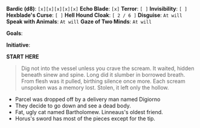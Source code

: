 **Bardic (d8)**: `[x][x][x][x][x]`
**Echo Blade**: `[x]`
**Terror**: `[ ]`
**Invisibility**: `[ ]`
**Hexblade's Curse**: `[ ]`
**Hell Hound Cloak**: `[ 2 / 6 ]`
**Disguise**: `At will`
**Speak with Animals**: `At will`
**Gaze of Two Minds**: `At will`

**Goals**:

**Initiative**:

**START HERE**
> Dig not into the vessel unless you crave the scream. It waited, hidden beneath sinew and spine. Long did it slumber in borrowed breath. From flesh was it pulled, birthing silence once more. Each scream unspoken was a memory lost. Stolen, it left only the hollow.

- Parcel was dropped off by a delivery man named Digiorno
- They decide to go down and see a dead body.
- Fat, ugly cat named Bartholomew. Linneaus's oldest friend.
- Horus's sword has most of the pieces except for the tip.